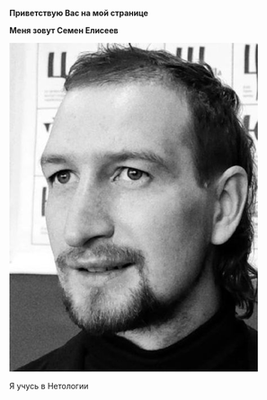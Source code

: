 **Приветствую Вас на мой странице**

__Меня зовут Семен Елисеев__

![image info](pic/me.jpg)

Я учусь в Нетологии
